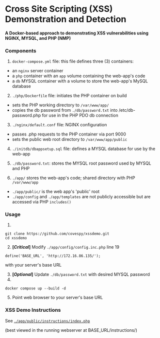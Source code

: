 # Cross Site Scripting (XSS) Demonstration and Detection
#### A Docker-based approach to demonstrating XSS vulnerabilities using NGINX, MYSQL, and PHP (NMP)

### Components
1. `docker-compose.yml` file: this file defines three (3) containers:
  * an `nginx` server container
  * a `php` container with an `app` volume containing the web-app's code
  * a `db` MYSQL container with a volume to store the web-app's MySQL database

2. `./php/Dockerfile` file: initiates the PHP container on build
  * sets the PHP working directory to `/var/www/app/`
  * copies the db password from `./db/password.txt` into /etc/db-password.php for use in the PHP PDO db connection

3. `./nginx/default.conf` file: NGINX configuration
  * passes .php requests to the PHP container via port 9000
  * sets the public web root directory to `/var/www/app/public`

4. `./initdb/dbappsetup.sql` file: defines a MYSQL database for use by the web-app

5. `./db/password.txt`: stores the MYSQL root password used by MYSQL and PHP

6. `./app/` stores the web-app's code; shared directory with PHP `/var/www/app`
  * `./app/public/` is the web app's 'public' root
  * `./app/config` and `./app/templates` are not publicly accessible but are accessed via PHP `includes()`

### Usage
1.
```Shell
git clone https://github.com/covespy/xssdemo.git
cd xssdemo
```

2. **[_Critical_]** Modify `./app/config/config.inc.php` line 19

  `define('BASE_URL', 'http://172.16.86.135/');`

  with your server's base URL

3. **[_Optional_]** Update `./db/password.txt` with desired MYSQL password
4.
```Docker
docker compose up --build -d
```
5. Point web browser to your server's base URL

### XSS Demo Instructions
See [`./app/public/instructions/index.php`](./app/public/instructions/index.php)

(best viewed in the running webserver at BASE_URL/instructions/)
